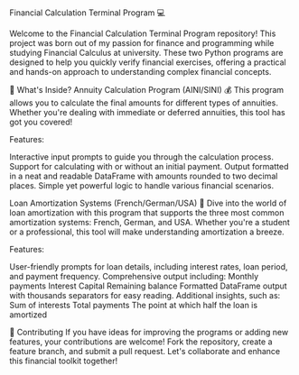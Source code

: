 Financial Calculation Terminal Program 💻

Welcome to the Financial Calculation Terminal Program repository! This project was born out of my passion for finance and programming while studying Financial Calculus at university. These two Python programs are designed to help you quickly verify financial exercises, offering a practical and hands-on approach to understanding complex financial concepts.

🌟 What's Inside?
Annuity Calculation Program (AINI/SINI) 💰
This program allows you to calculate the final amounts for different types of annuities. Whether you're dealing with immediate or deferred annuities, this tool has got you covered!

Features:

Interactive input prompts to guide you through the calculation process.
Support for calculating with or without an initial payment.
Output formatted in a neat and readable DataFrame with amounts rounded to two decimal places.
Simple yet powerful logic to handle various financial scenarios.

Loan Amortization Systems (French/German/USA) 🏦
Dive into the world of loan amortization with this program that supports the three most common amortization systems: French, German, and USA. Whether you're a student or a professional, this tool will make understanding amortization a breeze.

Features:

User-friendly prompts for loan details, including interest rates, loan period, and payment frequency.
Comprehensive output including:
Monthly payments
Interest
Capital
Remaining balance
Formatted DataFrame output with thousands separators for easy reading.
Additional insights, such as:
Sum of interests
Total payments
The point at which half the loan is amortized

🙌 Contributing
If you have ideas for improving the programs or adding new features, your contributions are welcome! Fork the repository, create a feature branch, and submit a pull request. Let's collaborate and enhance this financial toolkit together!
